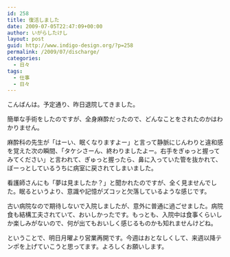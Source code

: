 ```yaml
---
id: 258
title: 復活しました
date: 2009-07-05T22:47:09+00:00
author: いがらしたけし
layout: post
guid: http://www.indigo-design.org/?p=258
permalink: /2009/07/discharge/
categories:
  - 日々
tags:
  - 仕事
  - 日々
---
```

こんばんは。予定通り、昨日退院してきました。

簡単な手術をしたのですが、全身麻酔だったので、どんなことをされたのかはわかりません。

麻酔科の先生が「はーい、眠くなりますよー」と言って静脈にじんわりと違和感を覚えた次の瞬間、「タケシさーん、終わりましたよー。右手をぎゅっと握ってみてください」と言われて、ぎゅっと握ったら、鼻に入っていた管を抜かれて、ぼーっとしているうちに病室に戻されてしまいました。

看護師さんにも「夢は見ましたか？」と聞かれたのですが、全く見ませんでした。眠るというより、意識や記憶がズコッと欠落しているような感じです。

古い病院なので期待しないで入院しましたが、意外に普通に過ごせました。病院食も結構工夫されていて、おいしかったです。もっとも、入院中は食事くらいしか楽しみがないので、何が出てもおいしく感じるものかも知れませんけどね。

ということで、明日月曜より営業再開です。今週はおとなしくして、来週以降テンポを上げていこうと思ってます。よろしくお願いします。
